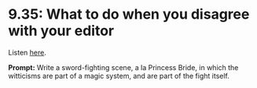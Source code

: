 # 9.35: What to do when you disagree with your editor 

Listen [here](http://www.writingexcuses.com/2014/08/24/writing-excuses-9-35-what-to-do-when-you-disagree-with-your-editor/). 

**Prompt:** Write a sword-fighting scene, a la Princess Bride, in which the witticisms are part of a magic system, and are part of the fight itself.